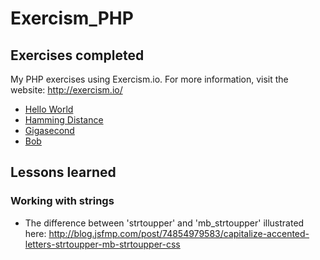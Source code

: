 # Exercism_PHP

## Exercises completed
My PHP exercises using Exercism.io. For more information, visit the website: http://exercism.io/

* [Hello World](hello-world/)
* [Hamming Distance](hamming/)
* [Gigasecond](gigasecond/)
* [Bob](bob/)


## Lessons learned

### Working with strings
* The difference between 'strtoupper' and 'mb_strtoupper' illustrated here: http://blog.jsfmp.com/post/74854979583/capitalize-accented-letters-strtoupper-mb-strtoupper-css
